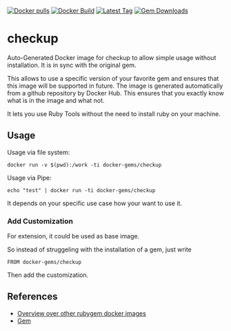 [![Docker pulls](https://img.shields.io/docker/pulls/rubygem/checkup.svg)](https://hub.docker.com/r/rubygem/checkup/)
[![Docker Build](https://img.shields.io/docker/automated/rubygem/checkup.svg)](https://hub.docker.com/r/rubygem/checkup/)
[![Latest Tag](https://img.shields.io/github/tag/docker-rubygem/checkup.svg)](https://hub.docker.com/r/rubygem/checkup/)
[![Gem Downloads](https://img.shields.io/gem/dt/checkup.svg)](https://rubygems.org/gems/checkup/)
# checkup

Auto-Generated Docker image for checkup to allow simple usage without installation.
It is in sync with the original gem.

This allows to use a specific version of your favorite gem and ensures that this image will be supported in future.
The image is generated automatically from a github repository by Docker Hub.
This ensures that you exactly know what is in the image and what not.

It lets you use Ruby Tools without the need to install ruby on your machine.

## Usage

Usage via file system:

`docker run -v $(pwd):/work -ti docker-gems/checkup`

Usage via Pipe:

`echo "test" | docker run -ti docker-gems/checkup`

It depends on your specific use case how your want to use it.

### Add Customization

For extension, it could be used as base image.

So instead of struggeling with the installation of a gem, just write

`FROM docker-gems/checkup`

Then add the customization.

## References

 - [Overview over other rubygem docker images](https://github.com/thinkbot/docker-rubygem)
 - [Gem](https://rubygems.org/gems/checkup/)
